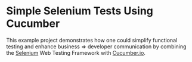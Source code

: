 # Simple Selenium Tests Using Cucumber

This example project demonstrates how one could simplify 
functional testing and enhance business => developer 
communication by combining the [Selenium](http://www.seleniumhq.org/) 
Web Testing Framework with [Cucumber.io](https://cucumber.io/).



